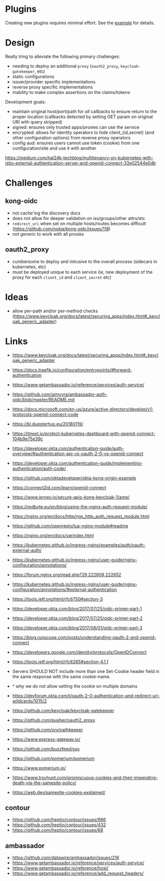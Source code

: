 # Plugins

Creating new plugins requires minimal effort. See the
[example](src/plugin/example/index.js) for details.

# Design

Really tring to alleviate the following primary challenges:

- needing to deploy an additional `proxy` (`oauth2_proxy`,
  `keycloak-gatekeeper`, etc)
- static configurations
- issuer/provider specific implementations
- reverse proxy specific implementations
- inability to make complex assertions on the claims/tokens

Development goals:

- maintain original host/port/path for _all_ callbacks to ensure return to the
  proper location (callbacks detected by setting GET param on original URI with
  query stripped)
- signed: ensures only trusted apps/proxies can use the service
- encrypted: allows for identity operators to hide client\_{id,secret} (and
  other configuration options) from reverse proxy operators
- config aud: ensures users cannot use token (cookie) from one
  configuration/site and use it with another

https://medium.com/hal24k-techblog/multitenancy-on-kubernetes-with-istio-external-authentication-server-and-openid-connect-33e02544e0db

# Challenges

## kong-oidc

- not cache'ing the discovery docs
- does not allow for deeper validation on iss/groups/other attrs/etc
- `redirect_uri` when set on multiple hosts/routes becomes difficult
  (https://github.com/nokia/kong-oidc/issues/118)
- not generic to work with all proxies

## oauth2_proxy

- cumbersome to deploy and intrusive to the overall process (sidecars in
  kubernetes, etc)
- must be deployed unique to each service (ie, new deployment of the proxy for
  each `client_id` and `client_secret` etc)

# Ideas

- allow per-path and/or per-method checks
  (https://www.keycloak.org/docs/latest/securing_apps/index.html#_keycloak_generic_adapter)

# Links

- https://www.keycloak.org/docs/latest/securing_apps/index.html#_keycloak_generic_adapter
- https://docs.traefik.io/configuration/entrypoints/#forward-authentication
- https://www.getambassador.io/reference/services/auth-service/
- https://github.com/ajmyyra/ambassador-auth-oidc/blob/master/README.md
- https://docs.microsoft.com/en-us/azure/active-directory/develop/v1-protocols-openid-connect-code
- https://bl.duesterhus.eu/20180119/
- https://itnext.io/protect-kubernetes-dashboard-with-openid-connect-104b9e75e39c

- https://developer.okta.com/authentication-guide/auth-overview/#authentication-api-vs-oauth-2-0-vs-openid-connect
- https://developer.okta.com/authentication-guide/implementing-authentication/auth-code/

- https://github.com/oktadeveloper/okta-kong-origin-example
- https://connect2id.com/learn/openid-connect
- https://www.jerney.io/secure-apis-kong-keycloak-1/amp/

- https://redbyte.eu/en/blog/using-the-nginx-auth-request-module/
- https://nginx.org/en/docs/http/ngx_http_auth_request_module.html
- https://github.com/openresty/lua-nginx-module#readme
- https://nginx.org/en/docs/varindex.html
- https://kubernetes.github.io/ingress-nginx/examples/auth/oauth-external-auth/
- https://kubernetes.github.io/ingress-nginx/user-guide/nginx-configuration/annotations/
- https://forum.nginx.org/read.php?29,222609,222652
- https://kubernetes.github.io/ingress-nginx/user-guide/nginx-configuration/annotations/#external-authentication

- https://tools.ietf.org/html/rfc6750#section-3

- https://developer.okta.com/blog/2017/07/25/oidc-primer-part-1
- https://developer.okta.com/blog/2017/07/25/oidc-primer-part-2
- https://developer.okta.com/blog/2017/08/01/oidc-primer-part-3

- https://blog.runscope.com/posts/understanding-oauth-2-and-openid-connect

- https://developers.google.com/identity/protocols/OpenIDConnect

- https://tools.ietf.org/html/rfc6265#section-4.1.1
- Servers SHOULD NOT include more than one Set-Cookie header field in the same response with the same cookie-name.
- ^ why we do not allow setting the cookie on multiple domains

- https://devforum.okta.com/t/oauth-2-0-authentication-and-redirect-uri-wildcards/1015/2

- https://github.com/keycloak/keycloak-gatekeeper
- https://github.com/pusher/oauth2_proxy

- https://github.com/ory/oathkeeper
- https://www.express-gateway.io/
- https://github.com/buzzfeed/sso
- https://github.com/pomerium/pomerium
- https://www.pomerium.io/

- https://www.troyhunt.com/promiscuous-cookies-and-their-impending-death-via-the-samesite-policy/
- https://web.dev/samesite-cookies-explained/

## contour

- https://github.com/heptio/contour/issues/986
- https://github.com/heptio/contour/issues/432
- https://github.com/heptio/contour/issues/68

## ambassador

- https://github.com/datawire/ambassador/issues/216
- https://www.getambassador.io/reference/services/auth-service/
- https://www.getambassador.io/reference/host/
- https://www.getambassador.io/reference/add_request_headers/
